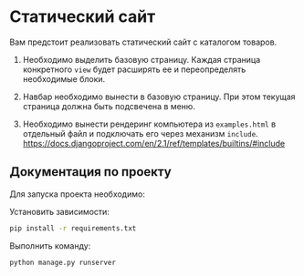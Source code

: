 Статический сайт
=====

Вам предстоит реализовать статический сайт с каталогом товаров.

1. Необходимо выделить базовую страницу. Каждая страница конкретного `view` будет расширять ее и переопределять необходимые блоки.

2. Навбар необходимо вынести в базовую страницу. При этом текущая страница должна быть подсвечена в меню.

3. Необходимо вынести рендеринг компьютера из `examples.html` в отдельный файл и подключать его через механизм `include`.
https://docs.djangoproject.com/en/2.1/ref/templates/builtins/#include


## Документация по проекту

Для запуска проекта необходимо:

Установить зависимости:

```bash
pip install -r requirements.txt
```

Выполнить команду:

```bash
python manage.py runserver
```
